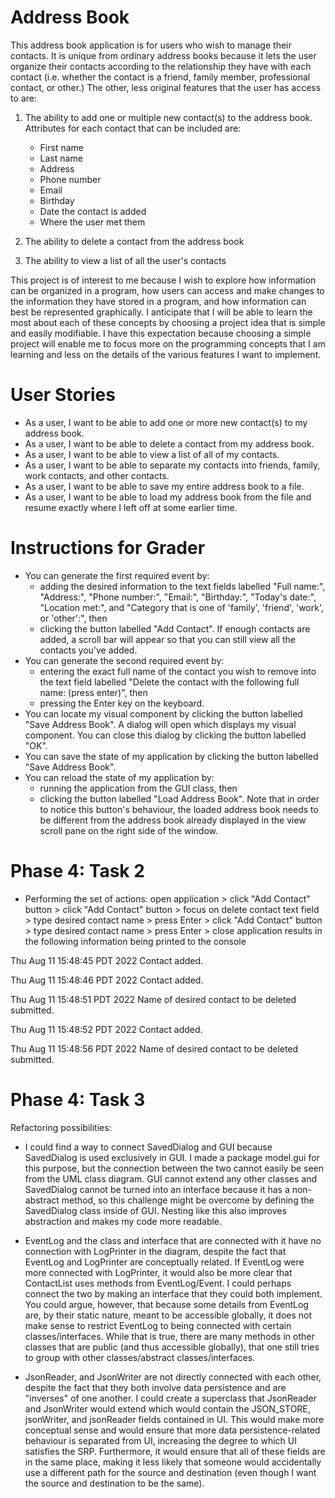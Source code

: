 # Address Book

This address book application is for users who wish to manage their contacts. 
It is unique from ordinary address books because it lets the user organize 
their contacts according to the relationship they have with each contact 
(i.e. whether the contact is a friend, family member, professional contact, 
or other.) The other, less original features that the user has access to are:
1. The ability to add one or multiple new contact(s) to the address book. Attributes for each 
contact that can be included are:
    - First name 
    - Last name 
    - Address 
    - Phone number 
    - Email
    - Birthday 
    - Date the contact is added 
    - Where the user met them

2. The ability to delete a contact from the address book
3. The ability to view a list of all the user's contacts

This project is of interest to me because I wish to explore how information can be organized in a program, how users 
can access and make changes to the information they have stored in a program, and how information can best be 
represented graphically. I anticipate that I will be able to learn the most about each of these concepts by choosing a 
project idea that is simple and easily modifiable. I have this expectation because choosing a simple project will 
enable me to focus more on the programming concepts that I am learning and less on the details of the various features I 
want to implement.

# User Stories
- As a user, I want to be able to add one or more new contact(s) to my address book.
- As a user, I want to be able to delete a contact from my address book.
- As a user, I want to be able to view a list of all of my contacts.
- As a user, I want to be able to separate my contacts into friends, family, work contacts, and other contacts.
- As a user, I want to be able to save my entire address book to a file.
- As a user, I want to be able to load my address book from the file and resume exactly where I left off at 
some earlier time.

# Instructions for Grader

- You can generate the first required event by:
  - adding the desired information to the text fields labelled "Full name:", "Address:", "Phone number:", "Email:", 
  "Birthday:", "Today's date:", "Location met:", and "Category that is one of 'family', 'friend', 'work', or 'other':", 
  then
  - clicking the button labelled "Add Contact". If enough contacts are added, a scroll bar will appear so that you can 
  still view all the contacts you've added.
- You can generate the second required event by:
  - entering the exact full name of the contact you wish to remove into the text field labelled "Delete the contact 
  with the following full name: (press enter)", then
  - pressing the Enter key on the keyboard.
- You can locate my visual component by clicking the button labelled "Save Address Book". A dialog will open which 
displays my visual component. You can close this dialog by clicking the button labelled "OK".
- You can save the state of my application by clicking the button labelled "Save Address Book".
- You can reload the state of my application by:
  - running the application from the GUI class, then
  - clicking the button labelled "Load Address Book". Note that in order to notice this button's behaviour, the loaded 
  address book needs to be different from the address book already displayed in the view scroll pane on the right side of 
  the window.

# Phase 4: Task 2
- Performing the set of actions: open application > click "Add Contact" button > click "Add Contact" button > 
focus on delete contact text field > type desired contact name > press Enter > click "Add Contact" button > 
type desired contact name > press Enter > close application
results in the following information being printed to the console

Thu Aug 11 15:48:45 PDT 2022
Contact added.

Thu Aug 11 15:48:46 PDT 2022
Contact added.

Thu Aug 11 15:48:51 PDT 2022
Name of desired contact to be deleted submitted.

Thu Aug 11 15:48:52 PDT 2022
Contact added.

Thu Aug 11 15:48:56 PDT 2022
Name of desired contact to be deleted submitted.

# Phase 4: Task 3
Refactoring possibilities: 

- I could find a way to connect SavedDialog and GUI because SavedDialog is used exclusively in GUI. I made a 
package model.gui for this purpose, but the connection between the two cannot easily be seen from the UML class diagram. 
GUI cannot extend any other classes and SavedDialog cannot be turned into an interface because it has a non-abstract 
method, so this challenge might be overcome by defining the SavedDialog class inside of GUI. Nesting like this also 
improves abstraction and makes my code more readable.

- EventLog and the class and interface that are connected with it have no connection with LogPrinter in the diagram, 
despite the fact that EventLog and LogPrinter are conceptually related. If EventLog were more connected with LogPrinter, 
it would also be more clear that ContactList uses methods from EventLog/Event. I could perhaps connect the two by 
making an interface that they could both implement. You could argue, however, that because some details from EventLog 
are, by their static nature, meant to be accessible globally, it does not make sense to restrict EventLog to being 
connected with certain classes/interfaces. While that is true, there are many methods in other classes 
that are public (and thus accessible globally), that one still tries to group with other 
classes/abstract classes/interfaces.

- JsonReader, and JsonWriter are not directly connected with each other, despite the fact that they both involve 
data persistence and are "inverses" of one another. I could create a superclass that JsonReader and JsonWriter would
extend which would contain the JSON_STORE, jsonWriter, and jsonReader fields contained in UI. This would make more
conceptual sense and would ensure that more data persistence-related behaviour is separated from UI, increasing the 
degree to which UI satisfies the SRP. Furthermore, it would ensure that all of these fields are in the same place, 
making it less likely that someone would accidentally use a different path for the source and destination (even though 
I want the source and destination to be the same).